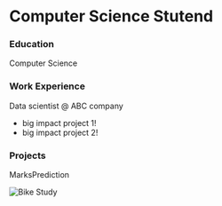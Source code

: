 # Computer Science Stutend

### Education
Computer Science

### Work Experience
Data scientist @ ABC company
- big impact project 1!
- big impact project 2!

### Projects
MarksPrediction

![Bike Study](/assets/MYimage.jpg)
